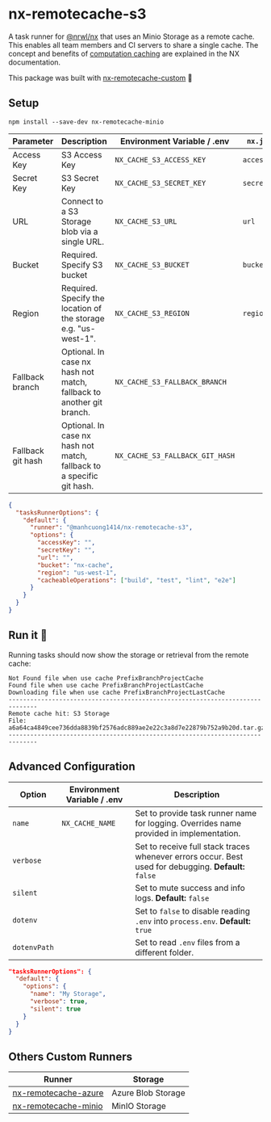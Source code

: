 # nx-remotecache-s3

A task runner for [@nrwl/nx](https://nx.dev/react) that uses an Minio Storage as a remote cache. This enables all team members and CI servers to share a single cache. The concept and benefits of [computation caching](https://nx.dev/angular/guides/computation-caching) are explained in the NX documentation.

This package was built with [nx-remotecache-custom](https://www.npmjs.com/package/nx-remotecache-custom) 🙌

## Setup

```
npm install --save-dev nx-remotecache-minio
```

| Parameter         | Description                                                           | Environment Variable / .env     | `nx.json`   |
|-------------------|-----------------------------------------------------------------------|---------------------------------|-------------|
| Access Key        | S3 Access Key                                                         | `NX_CACHE_S3_ACCESS_KEY`        | `accessKey` |
| Secret Key        | S3 Secret Key                                                         | `NX_CACHE_S3_SECRET_KEY`        | `secretKey` |
| URL               | Connect to a S3 Storage blob via a single URL.                        | `NX_CACHE_S3_URL`               | `url`       |
| Bucket            | Required. Specify S3 bucket                                           | `NX_CACHE_S3_BUCKET`            | `bucket`    |
| Region            | Required. Specify the location of the storage e.g. "us-west-1".       | `NX_CACHE_S3_REGION`            | `region`    |
| Fallback branch   | Optional. In case nx hash not match, fallback to another git branch.  | `NX_CACHE_S3_FALLBACK_BRANCH`   |             |
| Fallback git hash | Optional. In case nx hash not match, fallback to a specific git hash. | `NX_CACHE_S3_FALLBACK_GIT_HASH` |             |

```json
{
  "tasksRunnerOptions": {
    "default": {
      "runner": "@manhcuong1414/nx-remotecache-s3",
      "options": {
        "accessKey": "",
        "secretKey": "",
        "url": "",
        "bucket": "nx-cache",
        "region": "us-west-1",
        "cacheableOperations": ["build", "test", "lint", "e2e"]
      }
    }
  }
}
```

## Run it 🚀

Running tasks should now show the storage or retrieval from the remote cache:

```
Not Found file when use cache PrefixBranchProjectCache
Found file when use cache PrefixBranchProjectLastCache
Downloading file when use cache PrefixBranchProjectLastCache
------------------------------------------------------------------------------
Remote cache hit: S3 Storage
File: a6a64ca4849cee736dda8839bf2576adc889ae2e22c3a8d7e22879b752a9b20d.tar.gz
------------------------------------------------------------------------------
```

## Advanced Configuration

| Option       | Environment Variable / .env | Description                                                                                           |
| ------------ | --------------------------- | ----------------------------------------------------------------------------------------------------- |
| `name`       | `NX_CACHE_NAME`             | Set to provide task runner name for logging. Overrides name provided in implementation.               |
| `verbose`    |                             | Set to receive full stack traces whenever errors occur. Best used for debugging. **Default:** `false` |
| `silent`     |                             | Set to mute success and info logs. **Default:** `false`                                               |
| `dotenv`     |                             | Set to `false` to disable reading `.env` into `process.env`. **Default:** `true`                      |
| `dotenvPath` |                             | Set to read `.env` files from a different folder.                                                     |

```json
"tasksRunnerOptions": {
  "default": {
    "options": {
      "name": "My Storage",
      "verbose": true,
      "silent": true
    }
  }
}
```

## Others Custom Runners

| Runner                                                                     | Storage            |
| -------------------------------------------------------------------------- | ------------------ |
| [nx-remotecache-azure](https://www.npmjs.com/package/nx-remotecache-azure) | Azure Blob Storage |
| [nx-remotecache-minio](https://www.npmjs.com/package/nx-remotecache-minio) | MinIO Storage     |
